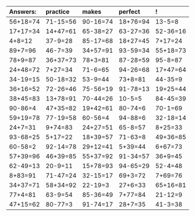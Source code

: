| Answers: | practice | makes | perfect | ! |
| :--- | :--- | :--- | :--- | :--- |
| 56+18=74 | 71-15=56 | 90-16=74 | 18+76=94 | 13-5=8 | 
| 17+17=34 | 14+47=61 | 65-38=27 | 63-27=36 | 52-36=16 | 
| 4+8=12 | 37-9=28 | 85-17=68 | 18+27=45 | 7+17=24 | 
| 89+7=96 | 46-7=39 | 34+57=91 | 93-59=34 | 55+18=73 | 
| 78+9=87 | 36+37=73 | 78+3=81 | 87-28=59 | 95-8=87 | 
| 24+48=72 | 7+27=34 | 71-6=65 | 94-26=68 | 17+47=64 | 
| 34-19=15 | 50-18=32 | 53-9=44 | 73+8=81 | 44-35=9 | 
| 36+16=52 | 72-26=46 | 75-56=19 | 91-78=13 | 19+25=44 | 
| 38+45=83 | 13+78=91 | 70-44=26 | 10-5=5 | 84-45=39 | 
| 90-86=4 | 47+35=82 | 19+42=61 | 80-74=6 | 70-1=69 | 
| 59+19=78 | 77-19=58 | 60-56=4 | 94-88=6 | 32-18=14 | 
| 24+7=31 | 9+74=83 | 24+27=51 | 65-8=57 | 8+25=33 | 
| 93-68=25 | 5+17=22 | 18+39=57 | 71-63=8 | 49+36=85 | 
| 60-58=2 | 92-14=78 | 29+12=41 | 5+39=44 | 6+67=73 | 
| 57+39=96 | 46+39=85 | 55+37=92 | 91-34=57 | 36+9=45 | 
| 62-49=13 | 20-9=11 | 15+78=93 | 94-65=29 | 52-4=48 | 
| 8+83=91 | 71-47=24 | 32-15=17 | 69+3=72 | 7+69=76 | 
| 34+37=71 | 58+34=92 | 22-19=3 | 27+6=33 | 65+16=81 | 
| 77+4=81 | 63-9=54 | 85-36=49 | 7+77=84 | 21-12=9 | 
| 47+15=62 | 80-77=3 | 91-74=17 | 28+7=35 | 41-3=38 | 
